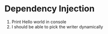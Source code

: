 # Dependency Injection
1. Print Hello world in console
2. I should be able to pick the writer dynamically
